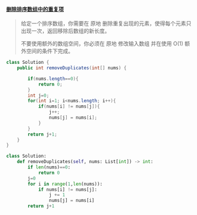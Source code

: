 #### [删除排序数组中的重复项](https://leetcode-cn.com/problems/remove-duplicates-from-sorted-array/)

> 给定一个排序数组，你需要在 原地 删除重复出现的元素，使得每个元素只出现一次，返回移除后数组的新长度。
>
> 不要使用额外的数组空间，你必须在 原地 修改输入数组 并在使用 O(1) 额外空间的条件下完成。
>

```java
class Solution {
    public int removeDuplicates(int[] nums) {

        if(nums.length==0){
            return 0;
        }
        int j=0;
        for(int i=1; i<nums.length; i++){
            if(nums[i] != nums[j]){
                j++;
                nums[j] = nums[i];
            }
        }
        return j+1;
    }
}
```

```python
class Solution:
    def removeDuplicates(self, nums: List[int]) -> int:
        if len(nums)==0:
            return 0
        j=0
        for i in range(1,len(nums)):
            if nums[i] != nums[j]:
                j += 1
                nums[j] = nums[i]
        return j+1
```

